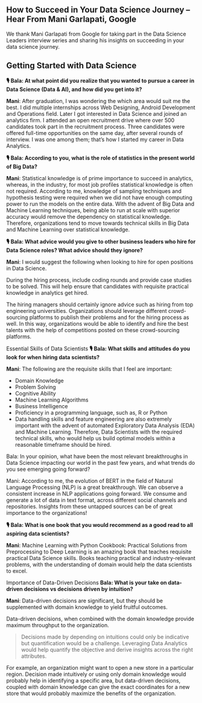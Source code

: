 ## How to Succeed in Your Data Science Journey – Hear From Mani Garlapati, Google

We thank Mani Garlapati from Google for taking part in the Data Science Leaders interview series and sharing his insights on succeeding in your data science journey.


## Getting Started with Data Science
**🎙️ Bala: At what point did you realize that you wanted to pursue a career in Data Science (Data & AI), and how did you get into it?**

**Mani**: After graduation, I was wondering the which area would suit me the best. I did multiple internships across Web Designing, Android Development and Operations field. Later I got interested in Data Science and joined an analytics firm. I attended an open recruitment drive where over 500 candidates took part in the recruitment process. Three candidates were offered full-time opportunities on the same day, after several rounds of interview. I was one among them; that’s how I started my career in Data Analytics.

**🎙️ Bala: According to you, what is the role of statistics in the present world of Big Data?**

**Mani**: Statistical knowledge is of prime importance to succeed in analytics, whereas, in the industry, for most job profiles statistical knowledge is often not required. According to me, knowledge of sampling techniques and hypothesis testing were required when we did not have enough computing power to run the models on the entire data. With the advent of Big Data and Machine Learning techniques, being able to run at scale with superior accuracy would remove the dependency on statistical knowledge. Therefore, organizations tend to move towards technical skills in Big Data and Machine Learning over statistical knowledge.

**🎙️ Bala: What advice would you give to other business leaders who hire for Data Science roles? What advice should they ignore?**

**Mani**: I would suggest the following when looking to hire for open positions in Data Science.

During the hiring process, include coding rounds and provide case studies to be solved. This will help ensure that candidates with requisite practical knowledge in analytics get hired.

The hiring managers should certainly ignore advice such as hiring from top engineering universities. Organizations should leverage different crowd-sourcing platforms to publish their problems and for the hiring process as well. In this way, organizations would be able to identify and hire the best talents with the help of competitions posted on these crowd-sourcing platforms.

Essential Skills of Data Scientists
**🎙️ Bala: What skills and attitudes do you look for when hiring data scientists?**

**Mani**: The following are the requisite skills that I feel are important:

- Domain Knowledge
- Problem Solving
- Cognitive Ability
- Machine Learning Algorithms
- Business Intelligence
- Proficiency in a programming language, such as, R or Python
- Data handling skills and feature engineering are also extremely important with the advent of automated Exploratory Data Analysis (EDA) and Machine Learning. 
Therefore, Data Scientists with the required technical skills, who would help us build optimal models within a reasonable timeframe should be hired.

Bala: In your opinion, what have been the most relevant breakthroughs in Data Science impacting our world in the past few years, and what trends do you see emerging going forward?

Mani: According to me, the evolution of BERT in the field of Natural Language Processing (NLP) is a great breakthrough. We can observe a consistent increase in NLP applications going forward. We consume and generate a lot of data in text format, across different social channels and repositories. Insights from these untapped sources can be of great importance to the organizations!

**🎙️ Bala: What is one book that you would recommend as a good read to all aspiring data scientists?**

**Mani**: Machine Learning with Python Cookbook: Practical Solutions from Preprocessing to Deep Learning is an amazing book that teaches requisite practical Data Science skills. Books teaching practical and industry-relevant problems, with the understanding of domain would help the data scientists to excel.

Importance of Data-Driven Decisions
**Bala: What is your take on data-driven decisions vs decisions driven by intuition?**

**Mani**: Data-driven decisions are significant, but they should be supplemented with domain knowledge to yield fruitful outcomes.

Data-driven decisions, when combined with the domain knowledge provide maximum throughput to the organization.

> Decisions made by depending on intuitions could only be indicative but quantification would be a challenge. Leveraging Data Analytics would help quantify the objective and derive insights across the right attributes.

For example, an organization might want to open a new store in a particular region. Decision made intuitively or using only domain knowledge would probably help in identifying a specific area, but data-driven decisions, coupled with domain knowledge can give the exact coordinates for a new store that would probably maximize the benefits of the organization.